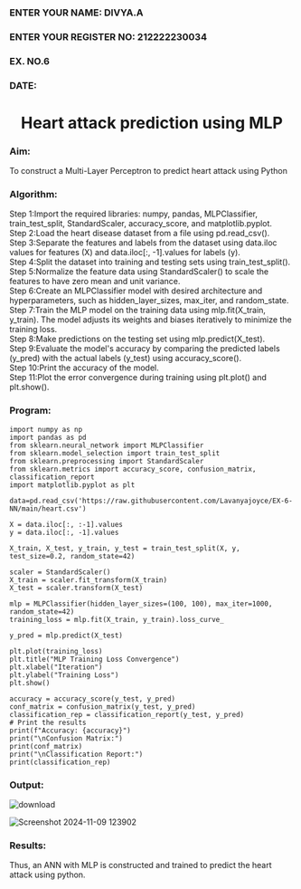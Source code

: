 <H3>ENTER YOUR NAME: DIVYA.A</H3>
<H3>ENTER YOUR REGISTER NO: 212222230034</H3>
<H3>EX. NO.6</H3>
<H3>DATE:</H3>
<H1 ALIGN =CENTER>Heart attack prediction using MLP</H1>
<H3>Aim:</H3>  To construct a  Multi-Layer Perceptron to predict heart attack using Python
<H3>Algorithm:</H3>
Step 1:Import the required libraries: numpy, pandas, MLPClassifier, train_test_split, StandardScaler, accuracy_score, and matplotlib.pyplot.<BR>
Step 2:Load the heart disease dataset from a file using pd.read_csv().<BR>
Step 3:Separate the features and labels from the dataset using data.iloc values for features (X) and data.iloc[:, -1].values for labels (y).<BR>
Step 4:Split the dataset into training and testing sets using train_test_split().<BR>
Step 5:Normalize the feature data using StandardScaler() to scale the features to have zero mean and unit variance.<BR>
Step 6:Create an MLPClassifier model with desired architecture and hyperparameters, such as hidden_layer_sizes, max_iter, and random_state.<BR>
Step 7:Train the MLP model on the training data using mlp.fit(X_train, y_train). The model adjusts its weights and biases iteratively to minimize the training loss.<BR>
Step 8:Make predictions on the testing set using mlp.predict(X_test).<BR>
Step 9:Evaluate the model's accuracy by comparing the predicted labels (y_pred) with the actual labels (y_test) using accuracy_score().<BR>
Step 10:Print the accuracy of the model.<BR>
Step 11:Plot the error convergence during training using plt.plot() and plt.show().<BR>
<H3>Program: </H3>

```
import numpy as np
import pandas as pd
from sklearn.neural_network import MLPClassifier
from sklearn.model_selection import train_test_split
from sklearn.preprocessing import StandardScaler
from sklearn.metrics import accuracy_score, confusion_matrix, classification_report
import matplotlib.pyplot as plt

data=pd.read_csv('https://raw.githubusercontent.com/Lavanyajoyce/EX-6-NN/main/heart.csv')

X = data.iloc[:, :-1].values
y = data.iloc[:, -1].values

X_train, X_test, y_train, y_test = train_test_split(X, y, test_size=0.2, random_state=42)

scaler = StandardScaler()
X_train = scaler.fit_transform(X_train)
X_test = scaler.transform(X_test)

mlp = MLPClassifier(hidden_layer_sizes=(100, 100), max_iter=1000, random_state=42)
training_loss = mlp.fit(X_train, y_train).loss_curve_

y_pred = mlp.predict(X_test)

plt.plot(training_loss)
plt.title("MLP Training Loss Convergence")
plt.xlabel("Iteration")
plt.ylabel("Training Loss")
plt.show()

accuracy = accuracy_score(y_test, y_pred)
conf_matrix = confusion_matrix(y_test, y_pred)
classification_rep = classification_report(y_test, y_pred)
# Print the results
print(f"Accuracy: {accuracy}")
print("\nConfusion Matrix:")
print(conf_matrix)
print("\nClassification Report:")
print(classification_rep)
```

<H3>Output:</H3>

![download](https://github.com/user-attachments/assets/54d3a207-4a6f-4a6a-aa53-636893ef7f52)


![Screenshot 2024-11-09 123902](https://github.com/user-attachments/assets/ef84a77a-7356-42f2-ab38-1d79b06fb5ed)


<H3>Results:</H3>
Thus, an ANN with MLP is constructed and trained to predict the heart attack using python.
